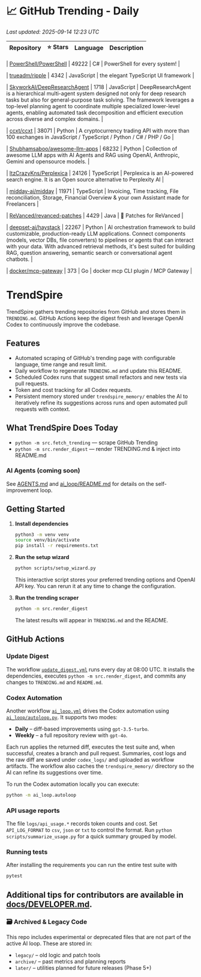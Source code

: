 <!-- TRENDING_START -->
# 📈 GitHub Trending - Daily

_Last updated: 2025-09-14 12:23 UTC_

| Repository | ⭐ Stars | Language | Description |
|------------|--------:|----------|-------------|

| [PowerShell/PowerShell](https://github.com/PowerShell/PowerShell) | 49222 | C# | PowerShell for every system! |

| [trueadm/ripple](https://github.com/trueadm/ripple) | 4342 | JavaScript | the elegant TypeScript UI framework |

| [SkyworkAI/DeepResearchAgent](https://github.com/SkyworkAI/DeepResearchAgent) | 1718 | JavaScript | DeepResearchAgent is a hierarchical multi-agent system designed not only for deep research tasks but also for general-purpose task solving. The framework leverages a top-level planning agent to coordinate multiple specialized lower-level agents, enabling automated task decomposition and efficient execution across diverse and complex domains. |

| [ccxt/ccxt](https://github.com/ccxt/ccxt) | 38071 | Python | A cryptocurrency trading API with more than 100 exchanges in JavaScript / TypeScript / Python / C# / PHP / Go |

| [Shubhamsaboo/awesome-llm-apps](https://github.com/Shubhamsaboo/awesome-llm-apps) | 68232 | Python | Collection of awesome LLM apps with AI Agents and RAG using OpenAI, Anthropic, Gemini and opensource models. |

| [ItzCrazyKns/Perplexica](https://github.com/ItzCrazyKns/Perplexica) | 24126 | TypeScript | Perplexica is an AI-powered search engine. It is an Open source alternative to Perplexity AI |

| [midday-ai/midday](https://github.com/midday-ai/midday) | 11971 | TypeScript | Invoicing, Time tracking, File reconciliation, Storage, Financial Overview & your own Assistant made for Freelancers |

| [ReVanced/revanced-patches](https://github.com/ReVanced/revanced-patches) | 4429 | Java | 🧩 Patches for ReVanced |

| [deepset-ai/haystack](https://github.com/deepset-ai/haystack) | 22267 | Python | AI orchestration framework to build customizable, production-ready LLM applications. Connect components (models, vector DBs, file converters) to pipelines or agents that can interact with your data. With advanced retrieval methods, it's best suited for building RAG, question answering, semantic search or conversational agent chatbots. |

| [docker/mcp-gateway](https://github.com/docker/mcp-gateway) | 373 | Go | docker mcp CLI plugin / MCP Gateway |
<!-- TRENDING_END -->

# TrendSpire

TrendSpire gathers trending repositories from GitHub and stores them in `TRENDING.md`. GitHub Actions keep the digest fresh and leverage OpenAI Codex to continuously improve the codebase.

## Features

- Automated scraping of GitHub's trending page with configurable language, time range and result limit.
- Daily workflow to regenerate `TRENDING.md` and update this README.
- Scheduled Codex runs that suggest small refactors and new tests via pull requests.
- Token and cost tracking for all Codex requests.
- Persistent memory stored under `trendspire_memory/` enables the AI to
  iteratively refine its suggestions across runs and open automated pull
  requests with context.

## What TrendSpire Does Today

- `python -m src.fetch_trending` — scrape GitHub Trending
- `python -m src.render_digest` — render TRENDING.md & inject into README.md

### AI Agents (coming soon)
See [AGENTS.md](./AGENTS.md) and [ai_loop/README.md](./ai_loop/README.md) for details on the self-improvement loop.

## Getting Started

1. **Install dependencies**
   ```bash
   python3 -m venv venv
   source venv/bin/activate
   pip install -r requirements.txt
   ```

2. **Run the setup wizard**
   ```bash
   python scripts/setup_wizard.py
   ```
   This interactive script stores your preferred trending options and OpenAI API key.
   You can rerun it at any time to change the configuration.

3. **Run the trending scraper**
   ```bash
   python -m src.render_digest
   ```
   The latest results will appear in `TRENDING.md` and the README.


## GitHub Actions

### Update Digest

The workflow [`update_digest.yml`](.github/workflows/update_digest.yml) runs every day at 08:00 UTC. It installs the dependencies, executes `python -m src.render_digest`, and commits any changes to `TRENDING.md` and `README.md`.

### Codex Automation

Another workflow [`ai_loop.yml`](.github/workflows/ai_loop.yml) drives the Codex automation using [`ai_loop/autoloop.py`](ai_loop/autoloop.py). It supports two modes:

- **Daily** – diff-based improvements using `gpt-3.5-turbo`.
- **Weekly** – a full repository review with `gpt-4o`.

Each run applies the returned diff, executes the test suite and, when successful, creates a branch and pull request. Summaries, cost logs and the raw diff are saved under `codex_logs/` and uploaded as workflow artifacts. The workflow also caches the `trendspire_memory/` directory so the AI can refine its suggestions over time.

To run the Codex automation locally you can execute:

```bash
python -m ai_loop.autoloop
```

### API usage reports

The file `logs/api_usage.*` records token counts and cost. Set `API_LOG_FORMAT`
to `csv`, `json` or `txt` to control the format. Run `python
scripts/summarize_usage.py` for a quick summary grouped by model.

### Running tests

After installing the requirements you can run the entire test suite with

```bash
pytest
```

Additional tips for contributors are available in
[docs/DEVELOPER.md](docs/DEVELOPER.md).
---

### 🗃 Archived & Legacy Code

This repo includes experimental or deprecated files that are not part of the active AI loop. These are stored in:

- `legacy/` – old logic and patch tools
- `archive/` – past metrics and planning reports
- `later/` – utilities planned for future releases (Phase 5+)
